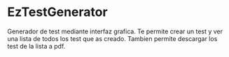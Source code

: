 # EzTestGenerator
Generador de test mediante interfaz grafica.
Te permite crear un test y ver una lista de todos los test que as creado.
Tambien permite descargar los test de la lista a pdf.
